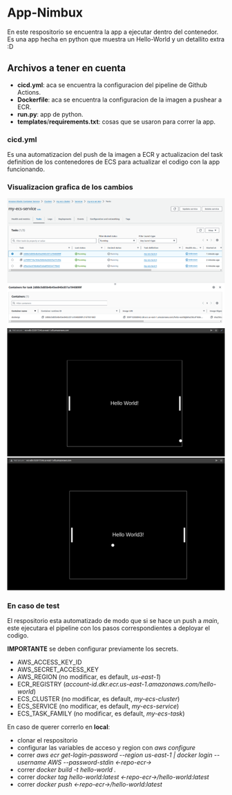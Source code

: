 # App-Nimbux

En este respositorio se encuentra la app a ejecutar dentro del contenedor.
Es una app hecha en python que muestra un Hello-World y un detallito extra :D

## Archivos a tener en cuenta

- **cicd.yml**: aca se encuentra la configuracion del pipeline de Github Actions.
- **Dockerfile**: aca se encuentra la configuracion de la imagen a pushear a ECR.
- **run.py**: app de python.
- **templates**/**requirements.txt**: cosas que se usaron para correr la app.

###
### cicd.yml
Es una automatizacion del push de la imagen a ECR y actualizacion del task definition de los contenedores de ECS para actualizar el codigo con la app funcionando.

### Visualizacion grafica de los cambios
![update-container](img/update-container.png)
![HW1](img/HW1.png)
![HW3](img/HW3.png)

### En caso de test

El respositorio esta automatizado de modo que si se hace un push a *main*, este ejecutara el pipeline con los pasos correspondientes a deployar el codigo.

**IMPORTANTE** se deben configurar previamente los secrets.
- AWS_ACCESS_KEY_ID
- AWS_SECRET_ACCESS_KEY
- AWS_REGION (no modificar, es default, *us-east-1*)
- ECR_REGISTRY (*account-id.dkr.ecr.us-east-1.amazonaws.com/hello-world*)
- ECS_CLUSTER (no modificar, es default, *my-ecs-cluster*)
- ECS_SERVICE (no modificar, es default, *my-ecs-service*)
- ECS_TASK_FAMILY (no modificar, es default, *my-ecs-task*)

En caso de querer correrlo en **local**:
- clonar el respositorio
- configurar las variables de acceso y region con *aws configure*
- correr *aws ecr get-login-password --region us-east-1 | docker login --username AWS --password-stdin <-repo-ecr->*
- correr *docker build -t hello-world .*
- correr *docker tag hello-world:latest <-repo-ecr->/hello-world:latest*
- correr *docker push <-repo-ecr->/hello-world:latest*
